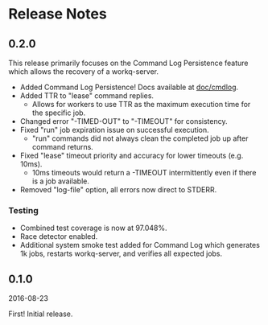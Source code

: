 # Release Notes

## 0.2.0

This release primarily focuses on the Command Log Persistence feature which allows the recovery of a workq-server.

* Added Command Log Persistence! Docs available at [doc/cmdlog](doc/cmdlog.md).
* Added TTR to "lease" command replies.
    * Allows for workers to use TTR as the maximum execution time for the specific job.
* Changed error "-TIMED-OUT" to "-TIMEOUT" for consistency.
* Fixed "run" job expiration issue on successful execution.
    * "run" commands did not always clean the completed job up after command returns.
* Fixed "lease" timeout priority and accuracy for lower timeouts (e.g. 10ms).
    * 10ms timeouts would return a -TIMEOUT intermittently even if there is a job available.
* Removed "log-file" option, all errors now direct to STDERR.

### Testing

* Combined test coverage is now at 97.048%.
* Race detector enabled.
* Additional system smoke test added for Command Log which generates 1k jobs, restarts workq-server, and verifies all expected jobs.

## 0.1.0

2016-08-23

First! Initial release.
